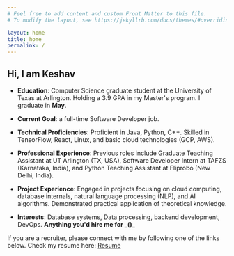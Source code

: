 ```yaml
---
# Feel free to add content and custom Front Matter to this file.
# To modify the layout, see https://jekyllrb.com/docs/themes/#overriding-theme-defaults

layout: home
title: home
permalink: /
---
```

## Hi, I am Keshav

<!-- I'm a Computer Science graduate student at the University of Texas at Arlington, with a strong academic background, including a 3.9 GPA in my Master's program. 
I'm looking for full-time software developer roles. 
My technical skills include Java, Python, C++, React, TensorFlow, Linux, and a fundamental knowledge of cloud technologies like GCP and AWS. 
My experience spans roles such as Graduate Teaching Assistant, Software Developer Intern, and Python Teaching Assistant. 
I've worked on projects in cloud computing, Database Internals, NLP, and AI algorithms, demonstrating my ability to apply theoretical knowledge in practical scenarios. -->

* __Education__: Computer Science graduate student at the University of Texas at Arlington. Holding a 3.9 GPA in my Master's program. I graduate in __May__.

* __Current Goal__: a full-time Software Developer job.

* __Technical Proficiencies__: Proficient in Java, Python, C++. Skilled in TensorFlow, React, Linux, and basic cloud technologies (GCP, AWS).

* __Professional Experience__: Previous roles include Graduate Teaching Assistant at UT Arlington (TX, USA), Software Developer Intern at TAFZS (Karnataka, India), and Python Teaching Assistant at Fliprobo (New Delhi, India).

* __Project Experience__: Engaged in projects focusing on cloud computing, database internals, natural language processing (NLP), and AI algorithms. Demonstrated practical application of theoretical knowledge.

* __Interests__: Database systems, Data processing, backend development, DevOps. __Anything you'd hire me for \_()\___


If you are a recruiter, please connect with me by following one of the links below.
Check my resume here: [Resume](https://drive.google.com/file/d/1i8ha4cnRY_tq0T1bG3O3a6Kk086C8NhH/view?usp=sharing)
